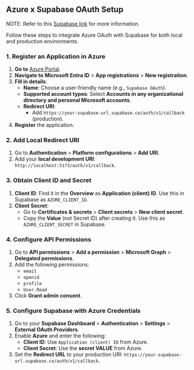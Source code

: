 ## Azure x Supabase OAuth Setup

NOTE: Refer to this [Supabase link](https://supabase.com/docs/guides/auth/social-login/auth-azure) for more information.

Follow these steps to integrate Azure OAuth with Supabase for both local and production environments.

### 1. Register an Application in Azure

1. **Go to** [Azure Portal](https://portal.azure.com/).
2. **Navigate to** **Microsoft Entra ID** > **App registrations** > **New registration**.
3. **Fill in details**:
   - **Name**: Choose a user-friendly name (e.g., `Supabase OAuth`).
   - **Supported account types**: Select **Accounts in any organizational directory and personal Microsoft accounts**.
   - **Redirect URI**:
     - Add `https://your-supabase-url.supabase.co/auth/v1/callback` (production).
4. **Register** the application.

### 2. Add Local Redirect URI

1. Go to **Authentication** > **Platform configurations** > **Add URI**.
2. Add your **local development URI**: `http://localhost:5173/auth/v1/callback`.

### 3. Obtain Client ID and Secret

1. **Client ID**: Find it in the **Overview** as **Application (client) ID**. Use this in Supabase as `AZURE_CLIENT_ID`.
2. **Client Secret**:
   - Go to **Certificates & secrets** > **Client secrets** > **New client secret**.
   - Copy the **Value** (not Secret ID) after creating it. Use this as `AZURE_CLIENT_SECRET` in Supabase.

### 4. Configure API Permissions

1. Go to **API permissions** > **Add a permission** > **Microsoft Graph** > **Delegated permissions**.
2. Add the following permissions:
   - `email`
   - `openid`
   - `profile`
   - `User.Read`
3. Click **Grant admin consent**.

### 5. Configure Supabase with Azure Credentials

1. Go to your **Supabase Dashboard** > **Authentication** > **Settings** > **External OAuth Providers**.
2. Enable **Azure** and enter the following:
   - **Client ID**: Use `Application (client) ID` from Azure.
   - **Client Secret**: Use the **secret VALUE** from Azure.
3. Set the **Redirect URL** to your production URI: `https://your-supabase-url.supabase.co/auth/v1/callback`.

